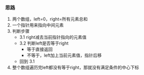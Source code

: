 ### 思路
1. 两个数组，left=0，right=所有元素总和
2. 一个指针用来指向中间元素
3. 判断步骤
   - 3.1 right减去当前指针指向的元素值
   - 3.2 判断left是否等于right
     - 等于直接返回
     - 不等于，left加上当前元素值，指针后移
   - 回到 3.1
4. 整个数组遍历完left都没有等于right，那就没有满足条件的中心下标
